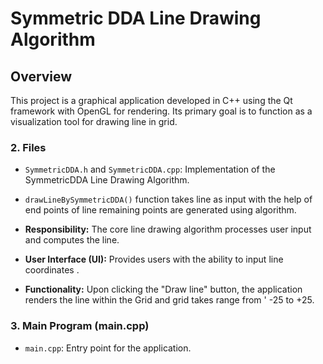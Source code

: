 # Symmetric DDA Line Drawing Algorithm
 
## Overview
This project is a graphical application developed in C++ using the Qt framework with OpenGL for rendering. Its primary goal is to function as a visualization tool for drawing line in grid. 
 

### 2. Files
   - `SymmetricDDA.h` and `SymmetricDDA.cpp`: Implementation of the SymmetricDDA Line Drawing Algorithm.

   - `drawLineBySymmetricDDA()` function takes line as input with the help of end points of line remaining points are generated using algorithm.
 
   - **Responsibility:** The core line drawing algorithm processes user input and computes the line.
 
   - **User Interface (UI):** Provides users with the ability to input line coordinates .
   
   - **Functionality:** Upon clicking the "Draw line" button, the application renders the line within the Grid and grid takes range from '
   -25 to +25.
 
### 3. Main Program (main.cpp)
   - `main.cpp`: Entry point for the application.

   